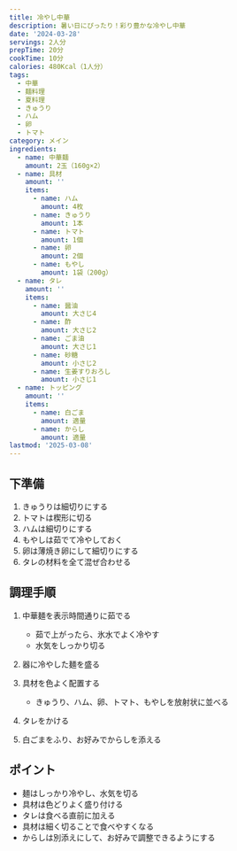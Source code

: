 ```yaml
---
title: 冷やし中華
description: 暑い日にぴったり！彩り豊かな冷やし中華
date: '2024-03-28'
servings: 2人分
prepTime: 20分
cookTime: 10分
calories: 480Kcal（1人分）
tags:
  - 中華
  - 麺料理
  - 夏料理
  - きゅうり
  - ハム
  - 卵
  - トマト
category: メイン
ingredients:
  - name: 中華麺
    amount: 2玉（160g×2）
  - name: 具材
    amount: ''
    items:
      - name: ハム
        amount: 4枚
      - name: きゅうり
        amount: 1本
      - name: トマト
        amount: 1個
      - name: 卵
        amount: 2個
      - name: もやし
        amount: 1袋（200g）
  - name: タレ
    amount: ''
    items:
      - name: 醤油
        amount: 大さじ4
      - name: 酢
        amount: 大さじ2
      - name: ごま油
        amount: 大さじ1
      - name: 砂糖
        amount: 小さじ2
      - name: 生姜すりおろし
        amount: 小さじ1
  - name: トッピング
    amount: ''
    items:
      - name: 白ごま
        amount: 適量
      - name: からし
        amount: 適量
lastmod: '2025-03-08'
---
```


## 下準備

1. きゅうりは細切りにする
2. トマトは楔形に切る
3. ハムは細切りにする
4. もやしは茹でて冷やしておく
5. 卵は薄焼き卵にして細切りにする
6. タレの材料を全て混ぜ合わせる

## 調理手順

1. 中華麺を表示時間通りに茹でる

   - 茹で上がったら、氷水でよく冷やす
   - 水気をしっかり切る

2. 器に冷やした麺を盛る

3. 具材を色よく配置する

   - きゅうり、ハム、卵、トマト、もやしを放射状に並べる

4. タレをかける

5. 白ごまをふり、お好みでからしを添える

## ポイント

- 麺はしっかり冷やし、水気を切る
- 具材は色どりよく盛り付ける
- タレは食べる直前に加える
- 具材は細く切ることで食べやすくなる
- からしは別添えにして、お好みで調整できるようにする
